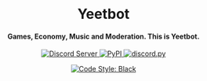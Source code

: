 <h1 align="center">
  <br>
  <br>
  Yeetbot
  <br>
</h1>
<h4 align="center">Games, Economy, Music and Moderation. This is Yeetbot.</h4>

<p align="center">
  <a href="https://discord.gg/red">
    <img src="https://discordapp.com/api/guilds/133049272517001216/widget.png?style=shield" alt="Discord Server">
  </a>
  <a href="https://pypi.org/project/discord.py/">
     <img alt="PyPI" src="https://img.shields.io/pypi/v/discord.py">
  </a>
  <a href="https://github.com/Rapptz/discord.py/">
     <img src="https://img.shields.io/badge/discord-py-blue.svg" alt="discord.py">
  </a>
</p>
<p align="center">
  <a href="https://github.com/psf/black">
    <img src="https://img.shields.io/badge/code%20style-black-000000.svg" alt="Code Style: Black">
  </a>
</p>
